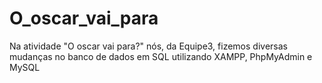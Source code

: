 # O_oscar_vai_para
Na atividade "O oscar vai para?" nós, da Equipe3, fizemos diversas mudanças no banco de dados em SQL utilizando XAMPP, PhpMyAdmin e MySQL
